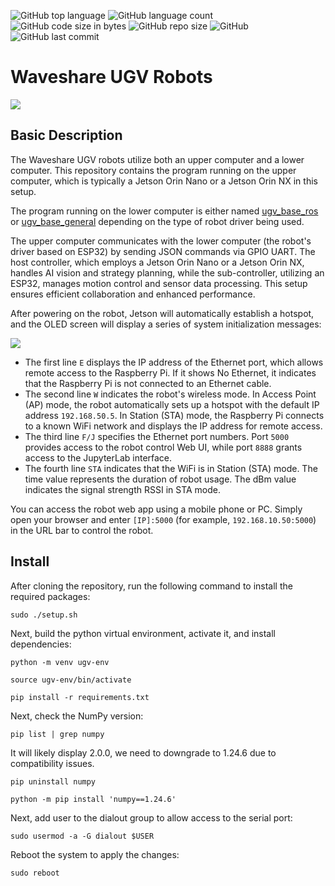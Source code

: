 ![GitHub top language](https://img.shields.io/github/languages/top/waveshareteam/ugv_jetson) ![GitHub language count](https://img.shields.io/github/languages/count/waveshareteam/ugv_jetson)
![GitHub code size in bytes](https://img.shields.io/github/languages/code-size/waveshareteam/ugv_jetson)
![GitHub repo size](https://img.shields.io/github/repo-size/waveshareteam/ugv_jetson) ![GitHub](https://img.shields.io/github/license/waveshareteam/ugv_jetson) ![GitHub last commit](https://img.shields.io/github/last-commit/waveshareteam/ugv_jetson)

# Waveshare UGV Robots
![](./media/UGV-Rover-details-23.jpg)

## Basic Description
The Waveshare UGV robots utilize both an upper computer and a lower computer. This repository contains the program running on the upper computer, which is typically a Jetson Orin Nano or a Jetson Orin NX in this setup.  

The program running on the lower computer is either named [ugv_base_ros](https://github.com/effectsmachine/ugv_base_ros.git) or [ugv_base_general](https://github.com/effectsmachine/ugv_base_general.git) depending on the type of robot driver being used.  

The upper computer communicates with the lower computer (the robot's driver based on ESP32) by sending JSON commands via GPIO UART. The host controller, which employs a Jetson Orin Nano or a Jetson Orin NX, handles AI vision and strategy planning, while the sub-controller, utilizing an ESP32, manages motion control and sensor data processing. This setup ensures efficient collaboration and enhanced performance.

After powering on the robot, Jetson will automatically establish a hotspot, and the OLED screen will display a series of system initialization messages:  

![](./media/RaspRover-LED-screen.png)
- The first line `E` displays the IP address of the Ethernet port, which allows remote access to the Raspberry Pi. If it shows No Ethernet, it indicates that the Raspberry Pi is not connected to an Ethernet cable.
- The second line `W` indicates the robot's wireless mode. In Access Point (AP) mode, the robot automatically sets up a hotspot with the default IP address `192.168.50.5`. In Station (STA) mode, the Raspberry Pi connects to a known WiFi network and displays the IP address for remote access.
- The third line `F/J` specifies the Ethernet port numbers. Port `5000` provides access to the robot control Web UI, while port `8888` grants access to the JupyterLab interface.
- The fourth line `STA` indicates that the WiFi is in Station (STA) mode. The time value represents the duration of robot usage. The dBm value indicates the signal strength RSSI in STA mode.  


You can access the robot web app using a mobile phone or PC. Simply open your browser and enter `[IP]:5000` (for example, `192.168.10.50:5000`) in the URL bar to control the robot.  

## Install

After cloning the repository, run the following command to install the required packages:
```
sudo ./setup.sh
```

Next, build the python virtual environment, activate it, and install dependencies:
```
python -m venv ugv-env

source ugv-env/bin/activate

pip install -r requirements.txt
```

Next, check the NumPy version:
```
pip list | grep numpy
```
It will likely display 2.0.0, we need to downgrade to 1.24.6 due to compatibility issues.
```
pip uninstall numpy

python -m pip install 'numpy==1.24.6'
```

Next, add user to the dialout group to allow access to the serial port:
```
sudo usermod -a -G dialout $USER
```

Reboot the system to apply the changes:
```
sudo reboot
```